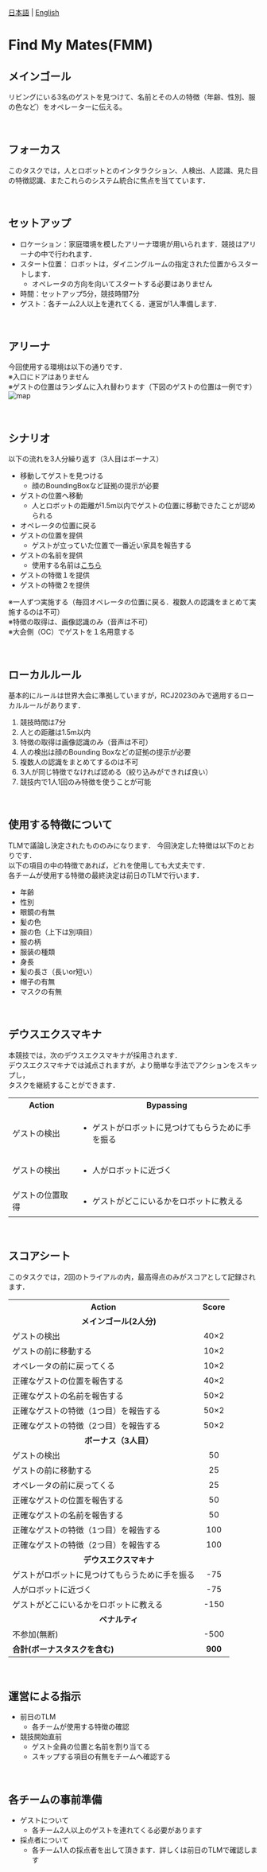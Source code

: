 [日本語](./fmm_ja.md) | [English](./fmm_en.md)

# Find My Mates(FMM)

## メインゴール
リビングにいる3名のゲストを見つけて、名前とその人の特徴（年齢、性別、服の色など）をオペレーターに伝える。

<br>

## フォーカス
このタスクでは，人とロボットとのインタラクション、人検出、人認識、見た目の特徴認識、またこれらのシステム統合に焦点を当てています．

<br>

## セットアップ
- ロケーション：家庭環境を模したアリーナ環境が用いられます．競技はアリーナの中で行われます．
- スタート位置： ロボットは，ダイニングルームの指定された位置からスタートします．
    - オペレータの方向を向いてスタートする必要はありません
- 時間：セットアップ5分，競技時間7分
- ゲスト：各チーム2人以上を連れてくる．運営が1人準備します．

<br>

## アリーナ
今回使用する環境は以下の通りです．  
※入口にドアはありません  
※ゲストの位置はランダムに入れ替わります（下図のゲストの位置は一例です）
![map](./map.png)

<br>

## シナリオ
以下の流れを3人分繰り返す（3人目はボーナス）
- 移動してゲストを見つける
    - 顔のBoundingBoxなど証拠の提示が必要
- ゲストの位置へ移動
    - 人とロボットの距離が1.5m以内でゲストの位置に移動できたことが認められる
- オペレータの位置に戻る
- ゲストの位置を提供
    - ゲストが立っていた位置で一番近い家具を報告する
- ゲストの名前を提供
    - 使用する名前は[こちら](./Names.pdf)
- ゲストの特徴１を提供
- ゲストの特徴２を提供

※一人ずつ実施する（毎回オペレータの位置に戻る．複数人の認識をまとめて実施するのは不可）  
※特徴の取得は、画像認識のみ（音声は不可）  
※大会側（OC）でゲストを１名用意する

<br>

## ローカルルール
基本的にルールは世界大会に準拠していますが，RCJ2023のみで適用するローカルルールがあります．
1. 競技時間は7分
2. 人との距離は1.5m以内
3. 特徴の取得は画像認識のみ（音声は不可）
4. 人の検出は顔のBounding Boxなどの証拠の提示が必要
5. 複数人の認識をまとめてするのは不可
6. 3人が同じ特徴でなければ認める（絞り込みができれば良い）
7. 競技内で1人1回のみ特徴を使うことが可能

<br>

## 使用する特徴について
TLMで議論し決定されたもののみになります．
今回決定した特徴は以下のとおりです．  
以下の項目の中の特徴であれば，どれを使用しても大丈夫です．  
各チームが使用する特徴の最終決定は前日のTLMで行います．
- 年齢
- 性別
- 眼鏡の有無
- 髪の色
- 服の色（上下は別項目）
- 服の柄
- 服装の種類
- 身長
- 髪の長さ（長いor短い）
- 帽子の有無
- マスクの有無

<br>

## デウスエクスマキナ
本競技では，次のデウスエクスマキナが採用されます．  
デウスエクスマキナでは減点されますが，より簡単な手法でアクションをスキップし，  
タスクを継続することができます．

<table>
  <tr>
    <th> <b>Action<b> </th>
    <th> <b>Bypassing<b> </th>
  </tr>
  <tr>
    <td> ゲストの検出 </td>
    <td>
      <ul>
        <li> ゲストがロボットに見つけてもらうために手を振る </li>
      </ul> 
    </td>
  </tr>
  <tr>
    <td> ゲストの検出 </td>
    <td>
      <ul>
        <li> 人がロボットに近づく </li>
      </ul> 
    </td>
  </tr>
   <tr>
    <td> ゲストの位置取得 </td>
    <td>
      <ul>
        <li> ゲストがどこにいるかをロボットに教える </li>
      </ul> 
    </td>
  </tr>
</table>

<br>
   
## スコアシート
このタスクでは，2回のトライアルの内，最高得点のみがスコアとして記録されます．
<table>
  <tr>
    <th> <b>Action</b> </th>
    <th> <b>Score</b> </th>
  </tr>
  <tr>
    <td colspan="2" align="center"> <b>メインゴール(2人分)</b> </td>
  </tr>
  <tr>
    <td> ゲストの検出 </td>
    <td align="center"> 40×2 </td>
  </tr>
  <tr>
    <td> ゲストの前に移動する </td>
    <td align="center"> 10×2 </td>
  </tr>
  <tr>
    <td> オペレータの前に戻ってくる </td>
    <td align="center"> 10×2 </td>
  </tr>
  <tr>
    <td> 正確なゲストの位置を報告する </td>
    <td align="center"> 40×2 </td>
  </tr>
    <tr>
    <td> 正確なゲストの名前を報告する </td>
    <td align="center"> 50×2 </td>
  </tr>
  <tr>
    <td> 正確なゲストの特徴（1つ目）を報告する </td>
    <td align="center"> 50×2 </td>
  </tr>
  <tr>
    <td> 正確なゲストの特徴（2つ目）を報告する </td>
    <td align="center"> 50×2 </td>
  </tr>
    <tr>
    <td colspan="2" align="center"> <b>ボーナス（3人目）</b> </td>
  </tr>
  <tr>
    <td> ゲストの検出 </td>
    <td align="center"> 50 </td>
  </tr>
  <tr>
    <td> ゲストの前に移動する </td>
    <td align="center"> 25 </td>
  </tr>
  <tr>
    <td> オペレータの前に戻ってくる </td>
    <td align="center"> 25 </td>
  </tr>
  <tr>
    <td> 正確なゲストの位置を報告する </td>
    <td align="center"> 50 </td>
  </tr>
    <tr>
    <td> 正確なゲストの名前を報告する </td>
    <td align="center"> 50 </td>
  </tr>
  <tr>
    <td> 正確なゲストの特徴（1つ目）を報告する </td>
    <td align="center"> 100 </td>
  </tr>
  <tr>
    <td> 正確なゲストの特徴（2つ目）を報告する </td>
    <td align="center"> 100 </td>
  </tr>
  <tr>
    <td colspan="2" align="center"> <b>デウスエクスマキナ</b> </td>
  </tr>

<tr>
    <td> ゲストがロボットに見つけてもらうために手を振る </td>
    <td align="center"> -75 </td>
  </tr>
  <tr>
    <td> 人がロボットに近づく </td>
    <td align="center"> -75 </td>
  </tr>
  <tr>
    <td> ゲストがどこにいるかをロボットに教える </td>
    <td align="center"> -150 </td>
  </tr>
    <tr>
    <td colspan="2" align="center"> <b>ペナルティ</b> </td>
  </tr>
  <tr>
    <td> 不参加(無断) </td>
    <td align="center"> -500 </td>
  </tr>
  <tr>
    <td> <b>合計(ボーナスタスクを含む)</b> </td>
    <td align="center"> <b>900</b> </td>
  </tr>
</table>

<br>

## 運営による指示
- 前日のTLM
  - 各チームが使用する特徴の確認 
- 競技開始直前
  - ゲスト全員の位置と名前を割り当てる
  - スキップする項目の有無をチームへ確認する


<br>

## 各チームの事前準備
- ゲストについて
  - 各チーム2人以上のゲストを連れてくる必要があります
- 採点者について
  - 各チーム1人の採点者を出して頂きます．詳しくは前日のTLMで確認します